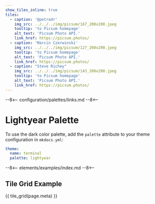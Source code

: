 ```yaml
---
show_tiles_inline: true
tiles:
  - caption: '@petradr'
    img_src: ../../../img/picsum/167_200x200.jpeg
    tooltip: 'to Picsum homepage'
    alt_text: 'Picsum Photo API.'
    link_href: https://picsum.photos/ 
  - caption: 'Marcin Czerwinski'
    img_src: ../../../img/picsum/127_200x200.jpeg
    tooltip: 'to Picsum homepage'
    alt_text: 'Picsum Photo API.'
    link_href: https://picsum.photos/ 
  - caption: "Steve Richey"
    img_src: ../../../img/picsum/143_200x200.jpeg
    tooltip: 'to Picsum homepage'
    alt_text: 'Picsum Photo API.'
    link_href: https://picsum.photos/
---
```


--8<--
configuration/palettes/links.md
--8<--

# Lightyear Palette

To use the dark color palette, add the `palette` attribute to your theme configuration in `mkdocs.yml`:

```yaml
theme:
  name: terminal
  palette: lightyear
```

<link href="../../../css/palettes/lightyear.css" rel="stylesheet">

--8<--
elements/examples/index.md
--8<--

## Tile Grid Example
{{ tile_grid(page.meta) }}

<br>